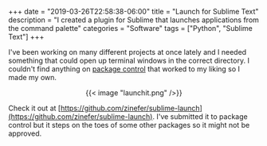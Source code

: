 +++
date = "2019-03-26T22:58:38-06:00"
title = "Launch for Sublime Text"
description = "I created a plugin for Sublime that launches applications from the command palette"
categories = "Software"
tags = ["Python", "Sublime Text"]
+++

I've been working on many different projects at once lately and I needed something that could open up terminal windows in the correct directory. I couldn't find anything on [package control](https://packagecontrol.io/) that worked to my liking so I made my own.

<center>
  {{< image "launchit.png" />}}
</center>

Check it out at [https://github.com/zinefer/sublime-launch](https://github.com/zinefer/sublime-launch). I've submitted it to package control but it steps on the toes of some other packages so it might not be approved.